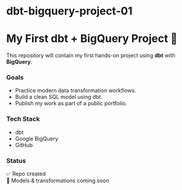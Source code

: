 # dbt-bigquery-project-01

# My First dbt + BigQuery Project 🚀  

This repository will contain my first hands-on project using **dbt** with **BigQuery**.  

### Goals
- Practice modern data transformation workflows.  
- Build a clean SQL model using dbt.  
- Publish my work as part of a public portfolio.  

### Tech Stack
- dbt  
- Google BigQuery  
- GitHub  

### Status
✅ Repo created  
🚧 Models & transformations coming soon 
